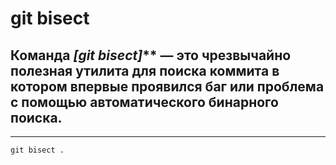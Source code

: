 # git bisect
## Команда *[git bisect]*** — это чрезвычайно полезная утилита для поиска коммита в котором впервые проявился баг или проблема с помощью автоматического бинарного поиска.
---
`git bisect .`  
